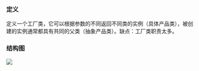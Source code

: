 ### 定义
定义一个工厂类，它可以根据参数的不同返回不同类的实例（具体产品类），被创建的实例通常都具有共同的父类（抽象产品类）。缺点：工厂类职责太多。

### 结构图
![](https://github.com/Jinzhg/Learning/blob/main/设计模式/Resource/简单工厂模式结构图.png)